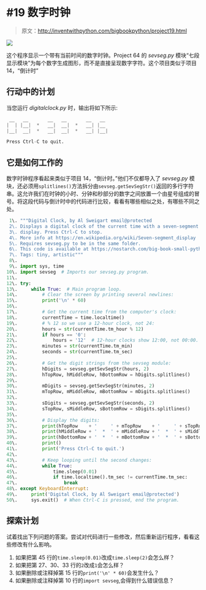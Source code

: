# #19 数字时钟

> 原文：<http://inventwithpython.com/bigbookpython/project19.html>

![](img/9d995d63aaead72cad01120081eb8f75.png)

这个程序显示一个带有当前时间的数字时钟。Project 64 的 *sevseg.py* 模块“七段显示模块”为每个数字生成图形，而不是直接呈现数字字符。这个项目类似于项目 14，“倒计时”

## 行动中的计划

当您运行 *digitalclock.py* 时，输出将如下所示:

```py
 __   __       __   __       __   __
|  | |__|  *   __|  __|  *   __| |__
|__|  __|  *   __|  __|  *   __| |__|

Press Ctrl-C to quit.
```

## 它是如何工作的

数字时钟程序看起来类似于项目 14，“倒计时。”他们不仅都导入了 *sevseg.py* 模块，还必须用`splitlines()`方法拆分由`sevseg.getSevSegStr()`返回的多行字符串。这允许我们在时钟的小时、分钟和秒部分的数字之间放置一个由星号组成的冒号。将这段代码与倒计时中的代码进行比较，看看有哪些相似之处，有哪些不同之处。

```py
 1\. """Digital Clock, by Al Sweigart email@protected
 2\. Displays a digital clock of the current time with a seven-segment
 3\. display. Press Ctrl-C to stop.
 4\. More info at https://en.wikipedia.org/wiki/Seven-segment_display
 5\. Requires sevseg.py to be in the same folder.
 6\. This code is available at https://nostarch.com/big-book-small-python-programming
 7\. Tags: tiny, artistic"""
 8\. 
 9\. import sys, time
10\. import sevseg  # Imports our sevseg.py program.
11\. 
12\. try:
13\.     while True:  # Main program loop.
14\.         # Clear the screen by printing several newlines:
15\.         print('\n' * 60)
16\. 
17\.         # Get the current time from the computer's clock:
18\.         currentTime = time.localtime()
19\.         # % 12 so we use a 12-hour clock, not 24:
20\.         hours = str(currentTime.tm_hour % 12)
21\.         if hours == '0':
22\.             hours = '12'  # 12-hour clocks show 12:00, not 00:00.
23\.         minutes = str(currentTime.tm_min)
24\.         seconds = str(currentTime.tm_sec)
25\. 
26\.         # Get the digit strings from the sevseg module:
27\.         hDigits = sevseg.getSevSegStr(hours, 2)
28\.         hTopRow, hMiddleRow, hBottomRow = hDigits.splitlines()
29\. 
30\.         mDigits = sevseg.getSevSegStr(minutes, 2)
31\.         mTopRow, mMiddleRow, mBottomRow = mDigits.splitlines()
32\. 
33\.         sDigits = sevseg.getSevSegStr(seconds, 2)
34\.         sTopRow, sMiddleRow, sBottomRow = sDigits.splitlines()
35\. 
36\.         # Display the digits:
37\.         print(hTopRow    + '     ' + mTopRow    + '     ' + sTopRow)
38\.         print(hMiddleRow + '  *  ' + mMiddleRow + '  *  ' + sMiddleRow)
39\.         print(hBottomRow + '  *  ' + mBottomRow + '  *  ' + sBottomRow)
40\.         print()
41\.         print('Press Ctrl-C to quit.')
42\. 
43\.         # Keep looping until the second changes:
44\.         while True:
45\.             time.sleep(0.01)
46\.             if time.localtime().tm_sec != currentTime.tm_sec:
47\.                 break
48\. except KeyboardInterrupt:
49\.     print('Digital Clock, by Al Sweigart email@protected')
50\.     sys.exit()  # When Ctrl-C is pressed, end the program. 
```

## 探索计划

试着找出下列问题的答案。尝试对代码进行一些修改，然后重新运行程序，看看这些修改有什么影响。

1.  如果把第 45 行的`time.sleep(0.01)`改成`time.sleep(2)`会怎么样？
2.  如果把第 27、30、33 行的`2`改成`1`会怎么样？
3.  如果删除或注释掉第 15 行的`print('\n' * 60)`会发生什么？
4.  如果删除或注释掉第 10 行的`import sevseg`,会得到什么错误信息？